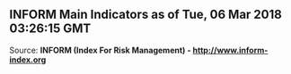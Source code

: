 ## INFORM Main Indicators as of Tue, 06 Mar 2018 03:26:15 GMT

Source: **INFORM (Index For Risk Management) - http://www.inform-index.org**